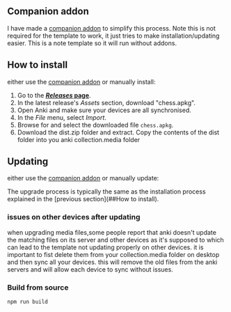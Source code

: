 ## Companion addon

I have made a [companion addon](https://ankiweb.net/shared/info/1300975327?cb=1755601119118) to simplify this process. Note this is not required for the template to work, it just tries to make installation/updating easier. This is a note template so it will run without addons. 

## How to install

either use the [companion addon](https://ankiweb.net/shared/info/1300975327?cb=1755601119118) or manually install:

1. Go to the **[_Releases_ page](https://github.com/TowelSniffer/Anki-Chess-2.0/releases)**.
1. In the latest release's _Assets_ section, download "chess.apkg".
1. Open Anki and make sure your devices are all synchronised.
1. In the _File_ menu, select _Import_.
1. Browse for and select the downloaded file `chess.apkg`.
1. Download the dist.zip folder and extract. Copy the contents of the dist folder into you anki collection.media folder

## Updating

either use the [companion addon](https://ankiweb.net/shared/info/1300975327?cb=1755601119118) or manually update:

The upgrade process is typically the same as the installation process explained in the [previous section](##How to install). 

### issues on other devices after updating 

when upgrading media files,some people report that anki doesn't update the matching files on its server and other devices as it's supposed to which can lead to the template not updating properly on other devices. it is important to fist delete them from your collection.media folder on desktop and then sync all your devices. this will remove the old files from the anki servers and will allow each device to sync without issues.

### Build from source

```
npm run build
```
